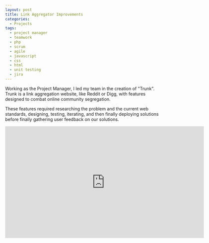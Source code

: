 ```yaml
---
layout: post
title: Link Aggregator Improvements
categories:
  - Projects
tags:
  - project manager
  - teamwork
  - php
  - scrum
  - agile
  - javascript
  - css
  - html
  - unit testing
  - jira
---
```


Working as the Project Manager, I led my team in the creation of "Trunk". Trunk is a link aggregation website, like Reddit or Digg, with features designed to combat online community segregation. 

These features required researching the problem and the current web standards, designing, testing, iterating, and then finally deploying solutions before finally gathering user feedback on our solutions.
<div class="embed-responsive">
  <iframe width="640" height="360" src="https://www.youtube.com/embed/5hvl2pR1b-o?rel=0" frameborder="0" allowfullscreen></iframe>
</div>
<br>
